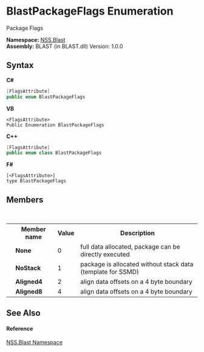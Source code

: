 # BlastPackageFlags Enumeration
 

Package Flags

**Namespace:**&nbsp;<a href="88b55311-4a89-0894-e27a-e157e443c7f7">NSS.Blast</a><br />**Assembly:**&nbsp;BLAST (in BLAST.dll) Version: 1.0.0

## Syntax

**C#**<br />
``` C#
[FlagsAttribute]
public enum BlastPackageFlags
```

**VB**<br />
``` VB
<FlagsAttribute>
Public Enumeration BlastPackageFlags
```

**C++**<br />
``` C++
[FlagsAttribute]
public enum class BlastPackageFlags
```

**F#**<br />
``` F#
[<FlagsAttribute>]
type BlastPackageFlags
```


## Members
&nbsp;<table><tr><th></th><th>Member name</th><th>Value</th><th>Description</th></tr><tr><td /><td target="F:NSS.Blast.BlastPackageFlags.None">**None**</td><td>0</td><td>full data allocated, package can be directly executed</td></tr><tr><td /><td target="F:NSS.Blast.BlastPackageFlags.NoStack">**NoStack**</td><td>1</td><td>package is allocated without stack data (template for SSMD)</td></tr><tr><td /><td target="F:NSS.Blast.BlastPackageFlags.Aligned4">**Aligned4**</td><td>2</td><td>align data offsets on a 4 byte boundary</td></tr><tr><td /><td target="F:NSS.Blast.BlastPackageFlags.Aligned8">**Aligned8**</td><td>4</td><td>align data offsets on a 4 byte boundary</td></tr></table>

## See Also


#### Reference
<a href="88b55311-4a89-0894-e27a-e157e443c7f7">NSS.Blast Namespace</a><br />